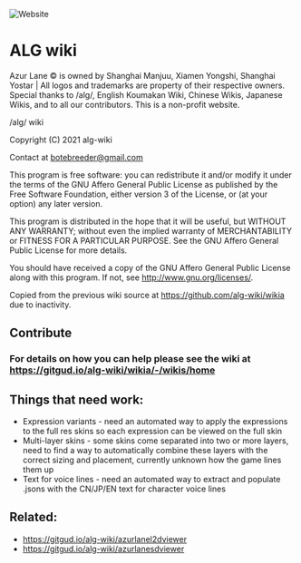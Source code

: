 ![Website](https://img.shields.io/website?down_color=red&down_message=offline&up_color=green&up_message=online&url=https%3A%2F%2Falgwiki.moe)

# ALG wiki

Azur Lane © is owned by Shanghai Manjuu, Xiamen Yongshi, Shanghai Yostar | All logos and trademarks are property of their respective owners. Special thanks to /alg/, English Koumakan Wiki, Chinese Wikis, Japanese Wikis, and to all our contributors. This is a non-profit website.


/alg/ wiki

Copyright (C) 2021  alg-wiki

Contact at botebreeder@gmail.com

This program is free software: you can redistribute it and/or modify it under the terms of the GNU Affero General Public License as published by the Free Software Foundation, either version 3 of the License, or (at your option) any later version.

This program is distributed in the hope that it will be useful, but WITHOUT ANY WARRANTY; without even the implied warranty of MERCHANTABILITY or FITNESS FOR A PARTICULAR PURPOSE.  See the GNU Affero General Public License for more details.

You should have received a copy of the GNU Affero General Public License along with this program.  If not, see <http://www.gnu.org/licenses/>.


Copied from the previous wiki source at https://github.com/alg-wiki/wikia due to inactivity.

## Contribute

### For details on how you can help please see the wiki at https://gitgud.io/alg-wiki/wikia/-/wikis/home

## Things that need work:
- Expression variants - need an automated way to apply the expressions to the full res skins so each expression can be viewed on the full skin
- Multi-layer skins - some skins come separated into two or more layers, need to find a way to automatically combine these layers with the correct sizing and placement, currently unknown how the game lines them up
- Text for voice lines - need an automated way to extract and populate .jsons with the CN/JP/EN text for character voice lines

## Related:
- https://gitgud.io/alg-wiki/azurlanel2dviewer
- https://gitgud.io/alg-wiki/azurlanesdviewer

